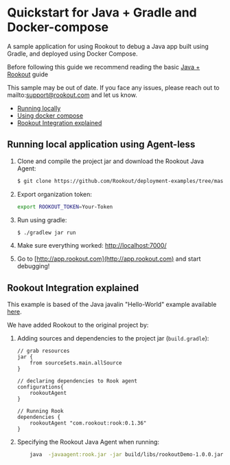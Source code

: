 # Quickstart for Java + Gradle and Docker-compose

A sample application for using Rookout to debug a Java app built using Gradle, and deployed using Docker Compose.

Before following this guide we recommend reading the basic [Java + Rookout] guide

This sample may be out of date. If you face any issues, please reach out to mailto:support@rookout.com and let us know.

* [Running locally](#running-locally)
* [Using docker compose](#using-docker-compose)
* [Rookout Integration explained](#rookout-integration-explained)
## Running local application using Agent-less
1. Clone and compile the project jar and download the Rookout Java Agent:
     ```bash
    $ git clone https://github.com/Rookout/deployment-examples/tree/master/java-gradle
    ```
2. Export organization token:
     ```bash
     export ROOKOUT_TOKEN=Your-Token
     ```
3. Run using gradle:
    ```bash
    $ ./gradlew jar run
    ```
4. Make sure everything worked: [http://localhost:7000/](http://localhost:7000/)

5. Go to [http://app.rookout.com](http://app.rookout.com) and start debugging! 

## Rookout Integration explained

This example is based of the Java javalin "Hello-World" example available [here].

We have added Rookout to the original project by:
1. Adding sources and dependencies to the project jar (`build.gradle`):
    ```properties
    // grab resources
    jar {
        from sourceSets.main.allSource
    }
    
    // declaring dependencies to Rook agent
    configurations{
        rookoutAgent
    }
    
    // Running Rook
    dependencies {
        rookoutAgent "com.rookout:rook:0.1.36"
    }
    ```
2. Specifying the Rookout Java Agent when running:
    ```bash
        java  -javaagent:rook.jar -jar build/libs/rookoutDemo-1.0.0.jar
    ```

[Java + Rookout]: https://docs.rookout.com/docs/rooks-setup.html
[here]: https://github.com/tipsy/javalin/
[maven central]: https://mvnrepository.com/artifact/com.rookout/rook

